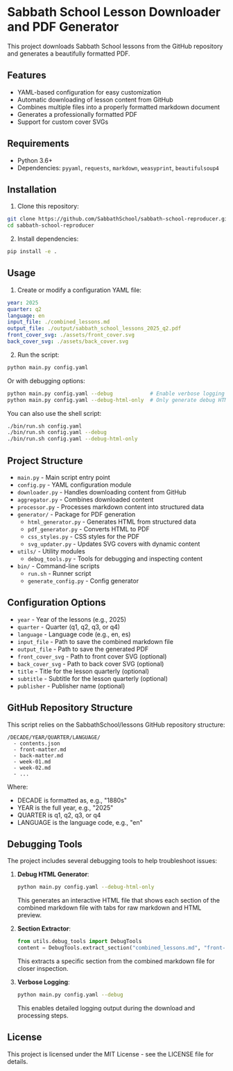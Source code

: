 # Sabbath School Lesson Downloader and PDF Generator

This project downloads Sabbath School lessons from the GitHub repository and generates a beautifully formatted PDF.

## Features

- YAML-based configuration for easy customization
- Automatic downloading of lesson content from GitHub
- Combines multiple files into a properly formatted markdown document
- Generates a professionally formatted PDF
- Support for custom cover SVGs

## Requirements

- Python 3.6+
- Dependencies: `pyyaml`, `requests`, `markdown`, `weasyprint`, `beautifulsoup4`

## Installation

1. Clone this repository:
```bash
git clone https://github.com/SabbathSchool/sabbath-school-reproducer.git
cd sabbath-school-reproducer
```

2. Install dependencies:
```bash
pip install -e .
```

## Usage

1. Create or modify a configuration YAML file:
```yaml
year: 2025
quarter: q2
language: en
input_file: ./combined_lessons.md
output_file: ./output/sabbath_school_lessons_2025_q2.pdf
front_cover_svg: ./assets/front_cover.svg
back_cover_svg: ./assets/back_cover.svg
```

2. Run the script:
```bash
python main.py config.yaml
```

Or with debugging options:
```bash
python main.py config.yaml --debug            # Enable verbose logging
python main.py config.yaml --debug-html-only  # Only generate debug HTML without PDF
```

You can also use the shell script:
```bash
./bin/run.sh config.yaml
./bin/run.sh config.yaml --debug
./bin/run.sh config.yaml --debug-html-only
```

## Project Structure

- `main.py` - Main script entry point
- `config.py` - YAML configuration module
- `downloader.py` - Handles downloading content from GitHub
- `aggregator.py` - Combines downloaded content
- `processor.py` - Processes markdown content into structured data
- `generator/` - Package for PDF generation
  - `html_generator.py` - Generates HTML from structured data
  - `pdf_generator.py` - Converts HTML to PDF
  - `css_styles.py` - CSS styles for the PDF
  - `svg_updater.py` - Updates SVG covers with dynamic content
- `utils/` - Utility modules
  - `debug_tools.py` - Tools for debugging and inspecting content
- `bin/` - Command-line scripts
  - `run.sh` - Runner script
  - `generate_config.py` - Config generator

## Configuration Options

- `year` - Year of the lessons (e.g., 2025)
- `quarter` - Quarter (q1, q2, q3, or q4)
- `language` - Language code (e.g., en, es)
- `input_file` - Path to save the combined markdown file
- `output_file` - Path to save the generated PDF
- `front_cover_svg` - Path to front cover SVG (optional)
- `back_cover_svg` - Path to back cover SVG (optional)
- `title` - Title for the lesson quarterly (optional)
- `subtitle` - Subtitle for the lesson quarterly (optional)
- `publisher` - Publisher name (optional)

## GitHub Repository Structure

This script relies on the SabbathSchool/lessons GitHub repository structure:

```
/DECADE/YEAR/QUARTER/LANGUAGE/
  - contents.json
  - front-matter.md
  - back-matter.md
  - week-01.md
  - week-02.md
  - ...
```

Where:
- DECADE is formatted as, e.g., "1880s"
- YEAR is the full year, e.g., "2025"
- QUARTER is q1, q2, q3, or q4
- LANGUAGE is the language code, e.g., "en"

## Debugging Tools

The project includes several debugging tools to help troubleshoot issues:

1. **Debug HTML Generator**:
   ```bash
   python main.py config.yaml --debug-html-only
   ```
   This generates an interactive HTML file that shows each section of the combined markdown file with tabs for raw markdown and HTML preview.

2. **Section Extractor**:
   ```python
   from utils.debug_tools import DebugTools
   content = DebugTools.extract_section("combined_lessons.md", "front-matter.md")
   ```
   This extracts a specific section from the combined markdown file for closer inspection.

3. **Verbose Logging**:
   ```bash
   python main.py config.yaml --debug
   ```
   This enables detailed logging output during the download and processing steps.

## License

This project is licensed under the MIT License - see the LICENSE file for details.
